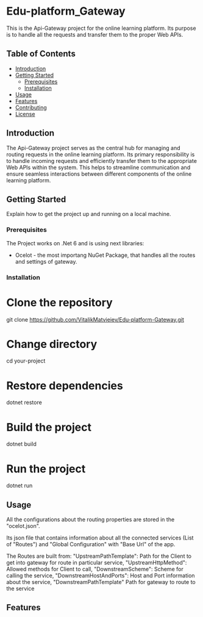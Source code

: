# Edu-platform_Gateway

This is the Api-Gateway project for the online learning platform. Its purpose is to handle all the requests and transfer them to the proper Web APIs.

## Table of Contents

- [Introduction](#introduction)
- [Getting Started](#getting-started)
  - [Prerequisites](#prerequisites)
  - [Installation](#installation)
- [Usage](#usage)
- [Features](#features)
- [Contributing](#contributing)
- [License](#license)

## Introduction

The Api-Gateway project serves as the central hub for managing and routing requests in the online learning platform. Its primary responsibility is to handle incoming requests and efficiently transfer them to the appropriate Web APIs within the system. This helps to streamline communication and ensure seamless interactions between different components of the online learning platform.

## Getting Started

Explain how to get the project up and running on a local machine.

### Prerequisites

The Project works on .Net 6 and is using next libraries:
- Ocelot - the most importang NuGet Package, that handles all the routes and settings of gateway. 

### Installation
# Clone the repository
git clone https://github.com/VitalikMatvieiev/Edu-platform-Gateway.git

# Change directory
cd your-project

# Restore dependencies
dotnet restore

# Build the project
dotnet build

# Run the project
dotnet run

## Usage
All the configurations about the routing properties are stored in the "ocelot.json".

Its json file that contains information about all the connected services (List of "Routes") and "Global Configuration" with "Base Url" of the app.

The Routes are built from:
"UpstreamPathTemplate": Path for the Client to get into gateway for route in particular service,
"UpstreamHttpMethod": Allowed methods for Client to call,
"DownstreamScheme": Scheme for calling the service,
"DownstreamHostAndPorts":  Host and Port information about the service,
"DownstreamPathTemplate" Path for gateway to route to the service

## Features
